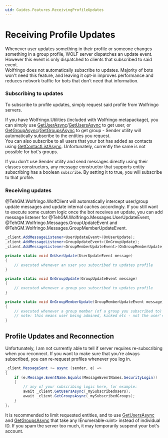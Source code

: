 ```yaml
---
uid: Guides.Features.ReceivingProfileUpdates
---
```


# Receiving Profile Updates
Whenever user updates something in their profile or someone changes something in a group profile, WOLF server dispatches an update event. However this event is only dispatched to clients that subscribed to said event.  
Wolfringo does not automatically subscribe to updates. Majority of bots won't need this feature, and leaving it opt-in improves performance and reduces network traffic for bots that don't need that information.

### Subscribing to updates
To subscribe to profile updates, simply request said profile from Wolfringo servers.

If you have Wolfringo.Utilities (included with Wolfringo metapackage), you can simply use [GetUserAsync](xref:TehGM.Wolfringo.Sender.GetUserAsync(TehGM.Wolfringo.IWolfClient,System.UInt32,System.Threading.CancellationToken))/[GetUsersAsync](xref:TehGM.Wolfringo.Sender.GetUsersAsync(TehGM.Wolfringo.IWolfClient,System.Collections.Generic.IEnumerable{System.UInt32},System.Threading.CancellationToken)) to get user, or [GetGroupAsync](xref:TehGM.Wolfringo.Sender.GetGroupAsync(TehGM.Wolfringo.IWolfClient,System.UInt32,System.Threading.CancellationToken))/[GetGroupsAsync](xref:TehGM.Wolfringo.Sender.GetGroupsAsync(TehGM.Wolfringo.IWolfClient,System.Collections.Generic.IEnumerable{System.UInt32},System.Threading.CancellationToken)) to get group - Sender utility will automatically subscribe to the entities you request.  
You can also subscribe to all users that your bot has added as contacts using [GetContactListAsync](xref:TehGM.Wolfringo.Sender.GetContactListAsync(TehGM.Wolfringo.IWolfClient,System.Threading.CancellationToken)). Unfortunately, currently the same is not possible for bot's groups.

If you don't use Sender utility and send messages directly using their classes constructors, any message constructor that supports entity subscribing has a boolean `subscribe`. By setting it to true, you will subscribe to that profile.

### Receiving updates
@TehGM.Wolfringo.WolfClient will automatically intercept user/group update messages and update internal caches accordingly. If you still want to execute some custom logic once the bot receives an update, you can add message listener for @TehGM.Wolfringo.Messages.UserUpdateEvent, @TehGM.Wolfringo.Messages.GroupUpdateEvent and @TehGM.Wolfringo.Messages.GroupMemberUpdateEvent.

```csharp
_client.AddMessageListener<UserUpdateEvent>(OnUserUpdate);
_client.AddMessageListener<GroupUpdateEvent>(OnGroupUpdate);
_client.AddMessageListener<GroupMemberUpdateEvent>(OnGroupMemberUpdate);

private static void OnUserUpdate(UserUpdateEvent message)
{
    // executed whenever an user you subscribed to updates profile
}

private static void OnGroupUpdate(GroupUpdateEvent message)
{
    // executed whenever a group you subscribed to updates profile
}

private static void OnGroupMemberUpdate(GroupMemberUpdateEvent message)
{
    // executed whenever a group member (of a group you subscribed to) is updated
    // note: this means user being admined, kicked etc - not the user's profile itself
}
```

## Profile Updates and Reconnection

Unfortunately, I am not currently able to tell if server requires re-subscribing when you reconnect. If you want to make sure that you're always subscribed, you can re-request profiles whenever you log in.

```csharp
_client.MessageSent += async (sender, e) =>
{
    if (e.Message.EventName.Equals(MessageEventNames.SecurityLogin))
    {
        // any of your subscribing logic here, for example:
        await _client.GetUsersAsync(_mySubscribedUsers);
        await _client.GetGroupsAsync(_mySubscribedGroups);
    }
};
```

It is recommended to limit requested entities, and to use [GetUsersAsync](xref:TehGM.Wolfringo.Sender.GetUsersAsync(TehGM.Wolfringo.IWolfClient,System.Collections.Generic.IEnumerable{System.UInt32},System.Threading.CancellationToken)) and [GetGroupsAsync](xref:TehGM.Wolfringo.Sender.GetGroupsAsync(TehGM.Wolfringo.IWolfClient,System.Collections.Generic.IEnumerable{System.UInt32},System.Threading.CancellationToken)) that take any IEnumerable&lt;uint&gt; instead of individual ID. If you spam the server too much, it may temporarily suspend your bot's account.
